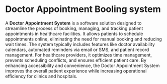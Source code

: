 # Doctor Appointment Booling system
A **Doctor Appointment System** is a software solution designed to streamline the process of booking, managing, and tracking patient appointments in healthcare facilities. It allows patients to schedule appointments online, eliminating the need for manual booking and reducing wait times. The system typically includes features like doctor availability calendars, automated reminders via email or SMS, and patient record management. For healthcare providers, it optimizes time management, prevents scheduling conflicts, and ensures efficient patient care. By enhancing accessibility and convenience, the Doctor Appointment System improves the overall patient experience while increasing operational efficiency for clinics and hospitals.
